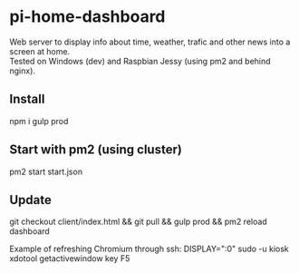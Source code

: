 # pi-home-dashboard

Web server to display info about time, weather, trafic and other news into a screen at home.  
Tested on Windows (dev) and Raspbian Jessy (using pm2 and behind nginx).  

## Install

npm i
gulp prod

## Start with pm2 (using cluster)

pm2 start start.json

## Update

git checkout client/index.html && git pull && gulp prod && pm2 reload dashboard

Example of refreshing Chromium through ssh: DISPLAY=":0" sudo -u kiosk xdotool getactivewindow key F5
